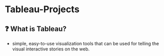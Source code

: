 # Tableau-Projects

## ❓ What is Tableau?
- simple, easy-to-use visualization tools that can be used for telling the visual interactive stories on the web.
